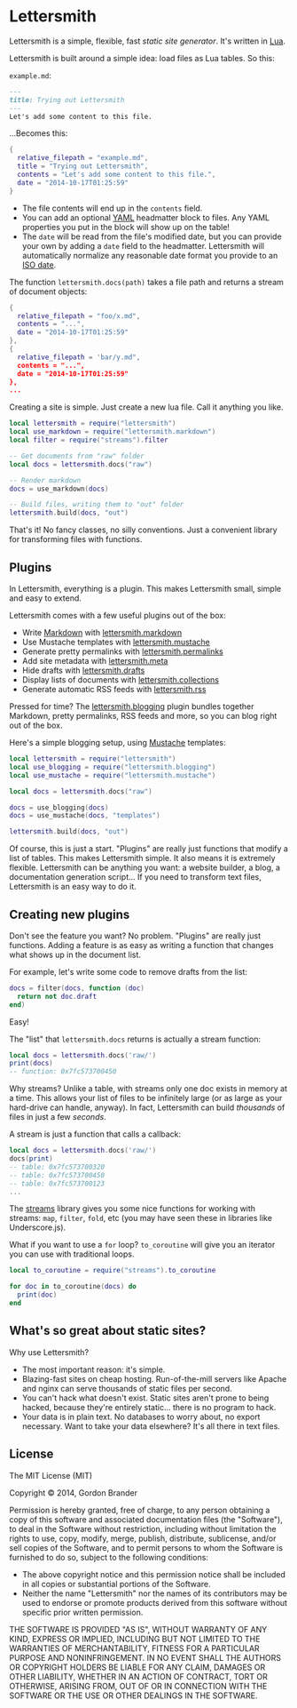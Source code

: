 Lettersmith
===========

Lettersmith is a simple, flexible, fast  _static site generator_. It's written in [Lua](http://lua.org).

Lettersmith is built around a simple idea: load files as Lua tables. So this:

`example.md`:

```markdown
---
title: Trying out Lettersmith
---
Let's add some content to this file.
```

...Becomes this:

```lua
{
  relative_filepath = "example.md",
  title = "Trying out Lettersmith",
  contents = "Let's add some content to this file.",
  date = "2014-10-17T01:25:59"
}
```

- The file contents will end up in the `contents` field.
- You can add an optional [YAML](yaml.org) headmatter block to files. Any YAML properties you put in the block will show up on the table!
- The `date` will be read from the file's modified date, but you can provide your own by adding a `date` field to the headmatter. Lettersmith will automatically normalize any reasonable date format you provide to an [ISO date](https://en.wikipedia.org/wiki/ISO_8601).

The function `lettersmith.docs(path)` takes a file path and returns a stream of document objects:

```lua
{
  relative_filepath = "foo/x.md",
  contents = "...",
  date = "2014-10-17T01:25:59"
},
{
  relative_filepath = 'bar/y.md",
  contents = "...",
  date = "2014-10-17T01:25:59"
},
...
```

Creating a site is simple. Just create a new lua file. Call it anything you like.

```lua
local lettersmith = require("lettersmith")
local use_markdown = require("lettersmith.markdown")
local filter = require("streams").filter

-- Get documents from "raw" folder
local docs = lettersmith.docs("raw")

-- Render markdown
docs = use_markdown(docs)

-- Build files, writing them to "out" folder
lettersmith.build(docs, "out")
```

That's it! No fancy classes, no silly conventions. Just a convenient library for transforming files with functions.


Plugins
-------

In Lettersmith, everything is a plugin. This makes Lettersmith small, simple and easy to extend.

Lettersmith comes with a few useful plugins out of the box:

* Write [Markdown](http://daringfireball.net/projects/markdown/) with [lettersmith.markdown](https://github.com/gordonbrander/lettersmith/blob/master/lettersmith_markdown.lua)
* Use Mustache templates with [lettersmith.mustache](https://github.com/gordonbrander/lettersmith/blob/master/lettersmith_mustache.lua)
* Generate pretty permalinks with [lettersmith.permalinks](https://github.com/gordonbrander/lettersmith/blob/master/lettersmith_permalinks.lua)
* Add site metadata with [lettersmith.meta](https://github.com/gordonbrander/lettersmith/blob/master/lettersmith_meta.lua)
* Hide drafts with [lettersmith.drafts](https://github.com/gordonbrander/lettersmith/blob/master/lettersmith_drafts.lua)
* Display lists of documents with [lettersmith.collections](https://github.com/gordonbrander/lettersmith/blob/master/lettersmith_collections.lua)
* Generate automatic RSS feeds with [lettersmith.rss](https://github.com/gordonbrander/lettersmith/blob/master/lettersmith_rss.lua)

Pressed for time? The [lettersmith.blogging](https://github.com/gordonbrander/lettersmith/blob/master/lettersmith_blogging.lua) plugin bundles together Markdown, pretty permalinks, RSS feeds and more, so you can blog right out of the box.

Here's a simple blogging setup, using [Mustache](https://mustache.github.io/) templates:

```lua
local lettersmith = require("lettersmith")
local use_blogging = require("lettersmith.blogging")
local use_mustache = require("lettersmith.mustache")

local docs = lettersmith.docs("raw")

docs = use_blogging(docs)
docs = use_mustache(docs, "templates")

lettersmith.build(docs, "out")
```

Of course, this is just a start. "Plugins" are really just functions that modify a list of tables. This makes Lettersmith simple. It also means it is extremely flexible. Lettersmith can be anything you want: a website builder, a blog, a documentation generation script... If you need to transform text files, Lettersmith is an easy way to do it.


Creating new plugins
--------------------

Don't see the feature you want? No problem. "Plugins" are really just functions. Adding a feature is as easy as writing a function that changes what shows up in the document list.

For example, let's write some code to remove drafts from the list:

```lua
docs = filter(docs, function (doc)
  return not doc.draft
end)
```

Easy!

The "list" that `lettersmith.docs` returns is actually a stream function:

```lua
local docs = lettersmith.docs('raw/')
print(docs)
-- function: 0x7fc573700450
```

Why streams? Unlike a table, with streams only one doc exists in memory at a time. This allows your list of files to be infinitely large (or as large as your hard-drive can handle, anyway). In fact, Lettersmith can build _thousands_ of files in just a few _seconds_.

A stream is just a function that calls a callback:

```lua
local docs = lettersmith.docs('raw/')
docs(print)
-- table: 0x7fc573700320
-- table: 0x7fc573700450
-- table: 0x7fc573700123
...
```

The [streams](https://github.com/gordonbrander/lettersmith/blob/master/streams.lua) library gives you some nice functions for working with streams: `map`, `filter`, `fold`, etc (you may have seen these in libraries like Underscore.js).

What if you want to use a `for` loop? `to_coroutine` will give you an iterator you can use with traditional loops.

```lua
local to_coroutine = require("streams").to_coroutine

for doc in to_coroutine(docs) do
  print(doc)
end
```


What's so great about static sites?
-----------------------------------

Why use Lettersmith?

- The most important reason: it's simple.
- Blazing-fast sites on cheap hosting. Run-of-the-mill servers like Apache and nginx can serve thousands of static files per second.
- You can't hack what doesn't exist. Static sites aren't prone to being hacked, because they're entirely static... there is no program to hack.
- Your data is in plain text. No databases to worry about, no export necessary. Want to take your data elsewhere? It's all there in text files.


License
-------

The MIT License (MIT)

Copyright &copy; 2014, Gordon Brander

Permission is hereby granted, free of charge, to any person obtaining a copy of this software and associated documentation files (the "Software"), to deal in the Software without restriction, including without limitation the rights to use, copy, modify, merge, publish, distribute, sublicense, and/or sell copies of the Software, and to permit persons to whom the Software is furnished to do so, subject to the following conditions:

- The above copyright notice and this permission notice shall be included in all copies or substantial portions of the Software.
- Neither the name "Lettersmith" nor the names of its contributors may be used to endorse or promote products derived from this software without specific prior written permission.

THE SOFTWARE IS PROVIDED "AS IS", WITHOUT WARRANTY OF ANY KIND, EXPRESS OR IMPLIED, INCLUDING BUT NOT LIMITED TO THE WARRANTIES OF MERCHANTABILITY, FITNESS FOR A PARTICULAR PURPOSE AND NONINFRINGEMENT. IN NO EVENT SHALL THE AUTHORS OR COPYRIGHT HOLDERS BE LIABLE FOR ANY CLAIM, DAMAGES OR OTHER LIABILITY, WHETHER IN AN ACTION OF CONTRACT, TORT OR OTHERWISE, ARISING FROM, OUT OF OR IN CONNECTION WITH THE SOFTWARE OR THE USE OR OTHER DEALINGS IN THE SOFTWARE.
